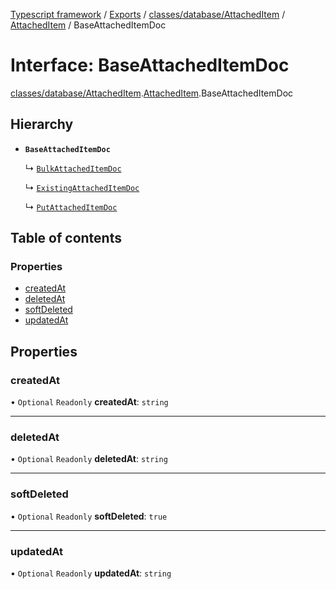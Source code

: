 [Typescript framework](../index.md) / [Exports](../modules.md) / [classes/database/AttachedItem](../modules/classes_database_AttachedItem.md) / [AttachedItem](../modules/classes_database_AttachedItem.AttachedItem.md) / BaseAttachedItemDoc

# Interface: BaseAttachedItemDoc

[classes/database/AttachedItem](../modules/classes_database_AttachedItem.md).[AttachedItem](../modules/classes_database_AttachedItem.AttachedItem.md).BaseAttachedItemDoc

## Hierarchy

- **`BaseAttachedItemDoc`**

  ↳ [`BulkAttachedItemDoc`](classes_database_AttachedItem.AttachedItem.BulkAttachedItemDoc.md)

  ↳ [`ExistingAttachedItemDoc`](classes_database_AttachedItem.AttachedItem.ExistingAttachedItemDoc.md)

  ↳ [`PutAttachedItemDoc`](classes_database_AttachedItem.AttachedItem.PutAttachedItemDoc.md)

## Table of contents

### Properties

- [createdAt](classes_database_AttachedItem.AttachedItem.BaseAttachedItemDoc.md#createdat)
- [deletedAt](classes_database_AttachedItem.AttachedItem.BaseAttachedItemDoc.md#deletedat)
- [softDeleted](classes_database_AttachedItem.AttachedItem.BaseAttachedItemDoc.md#softdeleted)
- [updatedAt](classes_database_AttachedItem.AttachedItem.BaseAttachedItemDoc.md#updatedat)

## Properties

### createdAt

• `Optional` `Readonly` **createdAt**: `string`

___

### deletedAt

• `Optional` `Readonly` **deletedAt**: `string`

___

### softDeleted

• `Optional` `Readonly` **softDeleted**: ``true``

___

### updatedAt

• `Optional` `Readonly` **updatedAt**: `string`
